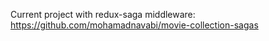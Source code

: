 Current project with redux-saga middleware:
https://github.com/mohamadnavabi/movie-collection-sagas
